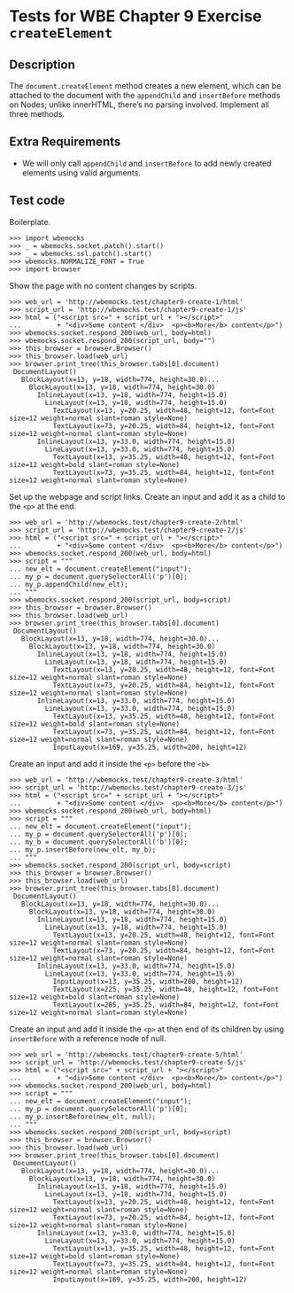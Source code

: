 Tests for WBE Chapter 9 Exercise `createElement`
============================================

Description
-----------

The `document.createElement` method creates a new element, which can be attached
    to the document with the `appendChild` and `insertBefore` methods on Nodes;
    unlike innerHTML, there’s no parsing involved.
Implement all three methods.


Extra Requirements
------------------
* We will only call `appendChild` and `insertBefore` to add newly created
  elements using valid arguments.

Test code
---------

Boilerplate.

    >>> import wbemocks
    >>> _ = wbemocks.socket.patch().start()
    >>> _ = wbemocks.ssl.patch().start()
    >>> wbemocks.NORMALIZE_FONT = True
    >>> import browser

Show the page with no content changes by scripts.

    >>> web_url = 'http://wbemocks.test/chapter9-create-1/html'
    >>> script_url = 'http://wbemocks.test/chapter9-create-1/js'
    >>> html = ("<script src=" + script_url + "></script>"
    ...         + "<div>Some content </div>  <p><b>More</b> content</p>")
    >>> wbemocks.socket.respond_200(web_url, body=html)
    >>> wbemocks.socket.respond_200(script_url, body="")
    >>> this_browser = browser.Browser()
    >>> this_browser.load(web_url)
    >>> browser.print_tree(this_browser.tabs[0].document)
     DocumentLayout()
       BlockLayout(x=13, y=18, width=774, height=30.0)...
         BlockLayout(x=13, y=18, width=774, height=30.0)
           InlineLayout(x=13, y=18, width=774, height=15.0)
             LineLayout(x=13, y=18, width=774, height=15.0)
               TextLayout(x=13, y=20.25, width=48, height=12, font=Font size=12 weight=normal slant=roman style=None)
               TextLayout(x=73, y=20.25, width=84, height=12, font=Font size=12 weight=normal slant=roman style=None)
           InlineLayout(x=13, y=33.0, width=774, height=15.0)
             LineLayout(x=13, y=33.0, width=774, height=15.0)
               TextLayout(x=13, y=35.25, width=48, height=12, font=Font size=12 weight=bold slant=roman style=None)
               TextLayout(x=73, y=35.25, width=84, height=12, font=Font size=12 weight=normal slant=roman style=None)

Set up the webpage and script links.
Create an input and add it as a child to the `<p>` at the end.

    >>> web_url = 'http://wbemocks.test/chapter9-create-2/html'
    >>> script_url = 'http://wbemocks.test/chapter9-create-2/js'
    >>> html = ("<script src=" + script_url + "></script>"
    ...         + "<div>Some content </div>  <p><b>More</b> content</p>")
    >>> wbemocks.socket.respond_200(web_url, body=html)
    >>> script = """
    ... new_elt = document.createElement("input");
    ... my_p = document.querySelectorAll('p')[0];
    ... my_p.appendChild(new_elt);
    ... """
    >>> wbemocks.socket.respond_200(script_url, body=script)
    >>> this_browser = browser.Browser()
    >>> this_browser.load(web_url)
    >>> browser.print_tree(this_browser.tabs[0].document)
     DocumentLayout()
       BlockLayout(x=13, y=18, width=774, height=30.0)...
         BlockLayout(x=13, y=18, width=774, height=30.0)
           InlineLayout(x=13, y=18, width=774, height=15.0)
             LineLayout(x=13, y=18, width=774, height=15.0)
               TextLayout(x=13, y=20.25, width=48, height=12, font=Font size=12 weight=normal slant=roman style=None)
               TextLayout(x=73, y=20.25, width=84, height=12, font=Font size=12 weight=normal slant=roman style=None)
           InlineLayout(x=13, y=33.0, width=774, height=15.0)
             LineLayout(x=13, y=33.0, width=774, height=15.0)
               TextLayout(x=13, y=35.25, width=48, height=12, font=Font size=12 weight=bold slant=roman style=None)
               TextLayout(x=73, y=35.25, width=84, height=12, font=Font size=12 weight=normal slant=roman style=None)
               InputLayout(x=169, y=35.25, width=200, height=12)

Create an input and add it inside the `<p>` before the `<b>`

    >>> web_url = 'http://wbemocks.test/chapter9-create-3/html'
    >>> script_url = 'http://wbemocks.test/chapter9-create-3/js'
    >>> html = ("<script src=" + script_url + "></script>"
    ...         + "<div>Some content </div>  <p><b>More</b> content</p>")
    >>> wbemocks.socket.respond_200(web_url, body=html)
    >>> script = """
    ... new_elt = document.createElement("input");
    ... my_p = document.querySelectorAll('p')[0];
    ... my_b = document.querySelectorAll('b')[0];
    ... my_p.insertBefore(new_elt, my_b);
    ... """
    >>> wbemocks.socket.respond_200(script_url, body=script)
    >>> this_browser = browser.Browser()
    >>> this_browser.load(web_url)
    >>> browser.print_tree(this_browser.tabs[0].document)
     DocumentLayout()
       BlockLayout(x=13, y=18, width=774, height=30.0)...
         BlockLayout(x=13, y=18, width=774, height=30.0)
           InlineLayout(x=13, y=18, width=774, height=15.0)
             LineLayout(x=13, y=18, width=774, height=15.0)
               TextLayout(x=13, y=20.25, width=48, height=12, font=Font size=12 weight=normal slant=roman style=None)
               TextLayout(x=73, y=20.25, width=84, height=12, font=Font size=12 weight=normal slant=roman style=None)
           InlineLayout(x=13, y=33.0, width=774, height=15.0)
             LineLayout(x=13, y=33.0, width=774, height=15.0)
               InputLayout(x=13, y=35.25, width=200, height=12)
               TextLayout(x=225, y=35.25, width=48, height=12, font=Font size=12 weight=bold slant=roman style=None)
               TextLayout(x=285, y=35.25, width=84, height=12, font=Font size=12 weight=normal slant=roman style=None)

Create an input and add it inside the `<p>` at then end of its children
by using `insertBefore` with a reference node of null.

    >>> web_url = 'http://wbemocks.test/chapter9-create-5/html'
    >>> script_url = 'http://wbemocks.test/chapter9-create-5/js'
    >>> html = ("<script src=" + script_url + "></script>"
    ...         + "<div>Some content </div>  <p><b>More</b> content</p>")
    >>> wbemocks.socket.respond_200(web_url, body=html)
    >>> script = """
    ... new_elt = document.createElement("input");
    ... my_p = document.querySelectorAll('p')[0];
    ... my_p.insertBefore(new_elt, null);
    ... """
    >>> wbemocks.socket.respond_200(script_url, body=script)
    >>> this_browser = browser.Browser()
    >>> this_browser.load(web_url)
    >>> browser.print_tree(this_browser.tabs[0].document)
     DocumentLayout()
       BlockLayout(x=13, y=18, width=774, height=30.0)...
         BlockLayout(x=13, y=18, width=774, height=30.0)
           InlineLayout(x=13, y=18, width=774, height=15.0)
             LineLayout(x=13, y=18, width=774, height=15.0)
               TextLayout(x=13, y=20.25, width=48, height=12, font=Font size=12 weight=normal slant=roman style=None)
               TextLayout(x=73, y=20.25, width=84, height=12, font=Font size=12 weight=normal slant=roman style=None)
           InlineLayout(x=13, y=33.0, width=774, height=15.0)
             LineLayout(x=13, y=33.0, width=774, height=15.0)
               TextLayout(x=13, y=35.25, width=48, height=12, font=Font size=12 weight=bold slant=roman style=None)
               TextLayout(x=73, y=35.25, width=84, height=12, font=Font size=12 weight=normal slant=roman style=None)
               InputLayout(x=169, y=35.25, width=200, height=12)
